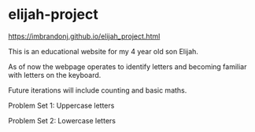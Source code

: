 # elijah-project

https://imbrandonj.github.io/elijah_project.html
 

This is an educational website for my 4 year old son Elijah.
 
As of now the webpage operates to identify letters and becoming familiar with letters on the keyboard.
 
Future iterations will include counting and basic maths.

Problem Set 1:
Uppercase letters
 
 Problem Set 2:
 Lowercase letters
